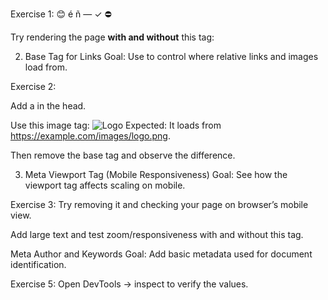
Exercise 1:
😊 é ñ — ✓ ⛔

Try rendering the page **with and without** this tag:
<meta charset="UTF-8">

2. Base Tag for Links
Goal: Use <base> to control where relative links and images load from.

Exercise 2:

Add a <base href="https://example.com/images/"> in the head.

Use this image tag:
<img src="logo.png" alt="Logo">
Expected: It loads from https://example.com/images/logo.png.

Then remove the base tag and observe the difference.

3. Meta Viewport Tag (Mobile Responsiveness)
Goal: See how the viewport tag affects scaling on mobile.

Exercise 3: 
<meta name="viewport" content="width=device-width, initial-scale=1.0">
Try removing it and checking your page on browser’s mobile view.

Add large text and test zoom/responsiveness with and without this tag.

Meta Author and Keywords
Goal: Add basic metadata used for document identification.

Exercise 5:
<meta name="author" content="Aamna Khan">
<meta name="keywords" content="HTML, meta, charset, base, SEO, beginner practice">
Open DevTools → inspect to verify the values.
